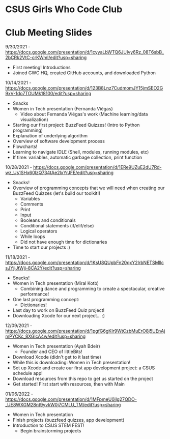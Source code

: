 # CSUS Girls Who Code Club

# Club Meeting Slides
9/30/2021 - https://docs.google.com/presentation/d/1cyyaLbWTQ6JUIvy6Rz_08T6sbB_2bCRk2VtC-crKWmI/edit?usp=sharing
- First meeting! Introductions
- Joined GWC HQ, created GitHub accounts, and downloaded Python

10/14/2021 - https://docs.google.com/presentation/d/123B8Lnz7CudmomJY15jmSEO2G9xV-1do7TOUMk18100/edit?usp=sharing
- Snacks
- Women in Tech presentation (Fernanda Viégas)
  - Video about Fernanda Viégas's work (Machine learning/data visualization)
- Starting our first project: BuzzFeed Quizzes! (Intro to Python programming)
- Explanation of underlying algorithm
- Overview of software development process
- Flowcharts!
- Learning to navigate IDLE (Shell, modules, running modules, etc)
- If time: variables, automatic garbage collection, print function

10/28/2021 - https://docs.google.com/presentation/d/1ERe9UZuE2dU7Rd-wz_Us1SHx60lzQ734tAe2lxYrJFE/edit?usp=sharing
- Snacks!
- Overview of programming concepts that we will need when creating our BuzzFeed Quizzes (let's build our toolkit!)
  - Variables
  - Comments
  - Print
  - Input
  - Booleans and conditionals
  - Conditional statements (if/elif/else)
  - Logical operators
  - While loops
  - Did not have enough time for dictionaries
- Time to start our projects :)

11/18/2021 - https://docs.google.com/presentation/d/1KsU8QUpbFn20qxY2lrbNETSMllcsJYjiJtWjj-8CA2Y/edit?usp=sharing
- Snacks!
- Women in Tech presentation (Miral Kotb)
  - Combining dance and programming to create a spectacular, creative performance!
- One last programming concept:
  - Dictionaries!
- Last day to work on BuzzFeed Quiz project!
- Downloading Xcode for our next project... :)

12/09/2021 - https://docs.google.com/presentation/d/1pgfG6gKIr9WtCzbMuErO8j5UEnAjmPYCKc_8XGIcA4w/edit?usp=sharing
- Women in Tech presentation (Ayah Bdeir)
  - Founder and CEO of littleBits!
- Download Xcode (didn't get to it last time)
- While this is downloading: Women in Tech presentation!
- Set up Xcode and create our first app development project: a CSUS schedule app!
- Download resources from this repo to get us started on the project
- Get started! First start with resources, then with Main

01/06/2022 - https://docs.google.com/presentation/d/1MFpmeU0iIg27QDO-_UE8WXGM28nt9yvkW0j7CMLU_TM/edit?usp=sharing
- Women in Tech presentation
- Finish projects (buzzfeed quizzes, app development)
- Introduction to CSUS STEM FEST!
  - Begin brainstorming projects

